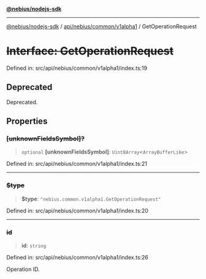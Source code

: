 [**@nebius/nodejs-sdk**](../../../../../README.md)

***

[@nebius/nodejs-sdk](../../../../../README.md) / [api/nebius/common/v1alpha1](../README.md) / GetOperationRequest

# ~~Interface: GetOperationRequest~~

Defined in: src/api/nebius/common/v1alpha1/index.ts:19

## Deprecated

Deprecated.

## Properties

### ~~\[unknownFieldsSymbol\]?~~

> `optional` **\[unknownFieldsSymbol\]**: `Uint8Array`\<`ArrayBufferLike`\>

Defined in: src/api/nebius/common/v1alpha1/index.ts:21

***

### ~~$type~~

> **$type**: `"nebius.common.v1alpha1.GetOperationRequest"`

Defined in: src/api/nebius/common/v1alpha1/index.ts:20

***

### ~~id~~

> **id**: `string`

Defined in: src/api/nebius/common/v1alpha1/index.ts:26

Operation ID.
